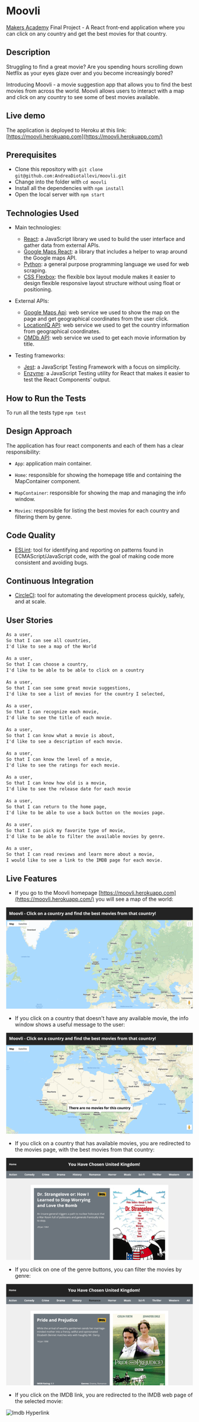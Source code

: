 # Moovli

[Makers Academy](https://makers.tech/) Final Project - A React front-end application where you can click on any country and get the best movies for that country.

## Description

Struggling to find a great movie? Are you spending hours scrolling down Netflix as your eyes glaze over and you become increasingly bored?

Introducing Moovli - a movie suggestion app that allows you to find the best movies from across the world. Moovli allows users to interact with a map and click on any country to see some of best movies available.

## Live demo

The application is deployed to Heroku at this link: [https://moovli.herokuapp.com](https://moovli.herokuapp.com/)

## Prerequisites

* Clone this repository with ```git clone git@github.com:AndreaDiotallevi/moovli.git```
* Change into the folder with ```cd moovli```
* Install all the dependencies with ```npm install```
* Open the local server with ```npm start```

## Technologies Used

- Main technologies:
  * [React](https://reactjs.org/): a JavaScript library we used to build the user interface and gather data from external APIs.
  * [Google Maps React](https://www.npmjs.com/package/google-maps-react): a library that includes a helper to wrap around the Google maps API.
  * [Python](https://www.python.org/): a general purpose programming language we used for web scraping.
  * [CSS Flexbox](https://developer.mozilla.org/en-US/docs/Web/CSS/CSS_Flexible_Box_Layout/Basic_Concepts_of_Flexbox): the flexible box layout module makes it easier to design flexible responsive layout structure without using float or positioning.
  
- External APIs:
  * [Google Maps Api](https://developers.google.com/maps/documentation): web service we used to show the map on the page and get geographical coordinates from the user click.
  * [LocationIQ API](https://locationiq.com/docs): web service we used to get the country information from geographical coordinates.
  * [OMDb API](http://www.omdbapi.com/): web service we used to get each movie information by title.
  
  
- Testing frameworks:
  * [Jest](https://jestjs.io/): a JavaScript Testing Framework with a focus on simplicity.
  * [Enzyme](https://www.npmjs.com/package/enzyme): a JavaScript Testing utility for React that makes it easier to test the React Components' output.

## How to Run the Tests

To run all the tests type ```npm test```

## Design Approach

The application has four react components and each of them has a clear responsibility:

  - ```App```: application main container.
  
  - ```Home```: responsible for showing the homepage title and containing the MapContainer component.
  
  - ```MapContainer```: responsible for showing the map and managing the info window.
  
  - ```Movies```: responsible for listing the best movies for each country and filtering them by genre.

## Code Quality

* [ESLint](https://eslint.org/): tool for identifying and reporting on patterns found in ECMAScript/JavaScript code, with the goal of making code more consistent and avoiding bugs.

## Continuous Integration

* [CircleCI](https://circleci.com/): tool for automating the development process quickly, safely, and at scale.

## User Stories

```
As a user,
So that I can see all countries,
I'd like to see a map of the World

As a user,
So that I can choose a country,
I'd like to be able to be able to click on a country

As a user,
So that I can see some great movie suggestions,
I'd like to see a list of movies for the country I selected,

As a user,
So that I can recognize each movie,
I'd like to see the title of each movie.

As a user,
So that I can know what a movie is about,
I'd like to see a description of each movie.

As a user,
So that I can know the level of a movie,
I'd like to see the ratings for each movie.

As a user,
So that I can know how old is a movie,
I'd like to see the release date for each movie

As a user,
So that I can return to the home page,
I'd like to be able to use a back button on the movies page.

As a user,
So that I can pick my favorite type of movie,
I'd like to be able to filter the available movies by genre.

As a user,
So that I can read reviews and learn more about a movie,
I would like to see a link to the IMDB page for each movie.

```

## Live Features

* If you go to the Moovli homepage [https://moovli.herokuapp.com](https://moovli.herokuapp.com/) you will see a map of the world:

![Homapage](./images/1-homepage.png)

* If you click on a country that doesn't have any available movie, the info window shows a useful message to the user:

![No Movies](./images/2-no-movies.png)

* If you click on a country that has available movies, you are redirected to the movies page, with the best movies from that country:

![Movies](./images/3-movies.png)

* If you click on one of the genre buttons, you can filter the movies by genre:

![Filter Movies by Genre](./images/4-filter-by-genre.png)

* If you click on the IMDB link, you are redirected to the IMDB web page of the selected movie:

![Imdb Hyperlink](./images/5-imdb.png)
